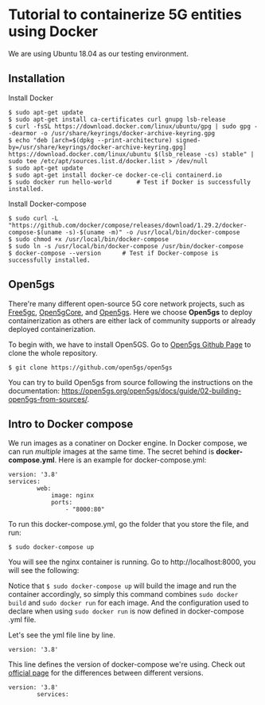 # Tutorial to containerize 5G entities using Docker
We are using Ubuntu 18.04 as our testing environment.
## Installation
Install Docker
```
$ sudo apt-get update
$ sudo apt-get install ca-certificates curl gnupg lsb-release
$ curl -fsSL https://download.docker.com/linux/ubuntu/gpg | sudo gpg --dearmor -o /usr/share/keyrings/docker-archive-keyring.gpg
$ echo "deb [arch=$(dpkg --print-architecture) signed-by=/usr/share/keyrings/docker-archive-keyring.gpg] https://download.docker.com/linux/ubuntu $(lsb_release -cs) stable" | sudo tee /etc/apt/sources.list.d/docker.list > /dev/null
$ sudo apt-get update
$ sudo apt-get install docker-ce docker-ce-cli containerd.io
$ sudo docker run hello-world		# Test if Docker is successfully installed.
```
Install Docker-compose
```
$ sudo curl -L "https://github.com/docker/compose/releases/download/1.29.2/docker-compose-$(uname -s)-$(uname -m)" -o /usr/local/bin/docker-compose
$ sudo chmod +x /usr/local/bin/docker-compose
$ sudo ln -s /usr/local/bin/docker-compose /usr/bin/docker-compose
$ docker-compose --version		# Test if Docker-compose is successfully installed.
```
## Open5gs
There're many different open-source 5G core network projects, such as [Free5gc](https://www.free5gc.org/), [Open5gCore](https://www.open5gcore.org/), and [Open5gs](https://open5gs.org/). Here we choose **Open5gs** to deploy containerization as others are either lack of community supports or already deployed containerization. 

To begin with, we have to install Open5GS. Go to [Open5gs Github Page](https://github.com/open5gs/open5gs) to clone the whole repository. 
```
$ git clone https://github.com/open5gs/open5gs
```
You can try to build Open5gs from source following the instructions on the documentation: https://open5gs.org/open5gs/docs/guide/02-building-open5gs-from-sources/. 
## Intro to Docker compose
We run images as a conatiner on Docker engine. In Docker compose, we can run *multiple* images at the same time. The secret behind is **docker-compose.yml**.
Here is an example for docker-compose.yml:
```
version: '3.8'
services:
		web:
			image: nginx
			ports: 
        		- "8000:80"
```
To run this docker-compose.yml, go the folder that you store the file, and run:
```
$ sudo docker-compose up
```
<Insert picture>
You will see the nginx container is running. Go to http://localhost:8000, you will see the following:
<insert picture>

Notice that `$ sudo docker-compose up` will build the image and run the container accordingly, so simply this command combines `sudo docker build` and `sudo docker run` for each image. And the configuration used to declare when using `sudo docker run` is now defined in docker-compose .yml file. 

Let's see the yml file line by line.
```
version: '3.8'
```
This line defines the version of docker-compose we're using. Check out [official page](https://docs.docker.com/compose/compose-file/) for the differences between different versions.

```
version: '3.8'
		services:
```
